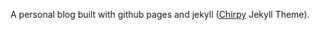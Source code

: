 A personal blog built with github pages and jekyll ([Chirpy](https://github.com/cotes2020/jekyll-theme-chirpy) Jekyll Theme).
